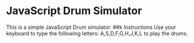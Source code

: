 # JavaScript Drum Simulator
This is a simple JavaScript Drum simulator.
##k Instructions
Use your keyboard to type the following letters: 
A,S,D,F,G,H,J,K,L to play the drums.